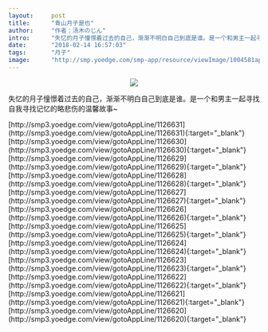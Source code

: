 ```yaml
---
layout:     post
title:      "青山月子是也"
author:     "作者：汤木のじん"
intro:      "失忆的月子憧憬着过去的自己，渐渐不明白自己到底是谁。是一个和男主一起寻找自我寻找记忆的略悲伤的温馨故事~"
date:       "2018-02-14 16:57:03"
tags:       "月子"
image:      "http://smp.yoedge.com/smp-app/resource/viewImage/1004581appline.png"
---
```

<div style="text-align: center">
<p><img src="http://smp.yoedge.com/smp-app/resource/viewImage/1004581appline.png"/></p>
</div>
<p class="post-meta">
<span>失忆的月子憧憬着过去的自己，渐渐不明白自己到底是谁。是一个和男主一起寻找自我寻找记忆的略悲伤的温馨故事~</span>
</p>
[http://smp3.yoedge.com/view/gotoAppLine/1126631](http://smp3.yoedge.com/view/gotoAppLine/1126631){:target="_blank"}
[http://smp3.yoedge.com/view/gotoAppLine/1126630](http://smp3.yoedge.com/view/gotoAppLine/1126630){:target="_blank"}
[http://smp3.yoedge.com/view/gotoAppLine/1126629](http://smp3.yoedge.com/view/gotoAppLine/1126629){:target="_blank"}
[http://smp3.yoedge.com/view/gotoAppLine/1126628](http://smp3.yoedge.com/view/gotoAppLine/1126628){:target="_blank"}
[http://smp3.yoedge.com/view/gotoAppLine/1126627](http://smp3.yoedge.com/view/gotoAppLine/1126627){:target="_blank"}
[http://smp3.yoedge.com/view/gotoAppLine/1126626](http://smp3.yoedge.com/view/gotoAppLine/1126626){:target="_blank"}
[http://smp3.yoedge.com/view/gotoAppLine/1126625](http://smp3.yoedge.com/view/gotoAppLine/1126625){:target="_blank"}
[http://smp3.yoedge.com/view/gotoAppLine/1126624](http://smp3.yoedge.com/view/gotoAppLine/1126624){:target="_blank"}
[http://smp3.yoedge.com/view/gotoAppLine/1126623](http://smp3.yoedge.com/view/gotoAppLine/1126623){:target="_blank"}
[http://smp3.yoedge.com/view/gotoAppLine/1126622](http://smp3.yoedge.com/view/gotoAppLine/1126622){:target="_blank"}
[http://smp3.yoedge.com/view/gotoAppLine/1126621](http://smp3.yoedge.com/view/gotoAppLine/1126621){:target="_blank"}
[http://smp3.yoedge.com/view/gotoAppLine/1126620](http://smp3.yoedge.com/view/gotoAppLine/1126620){:target="_blank"}


